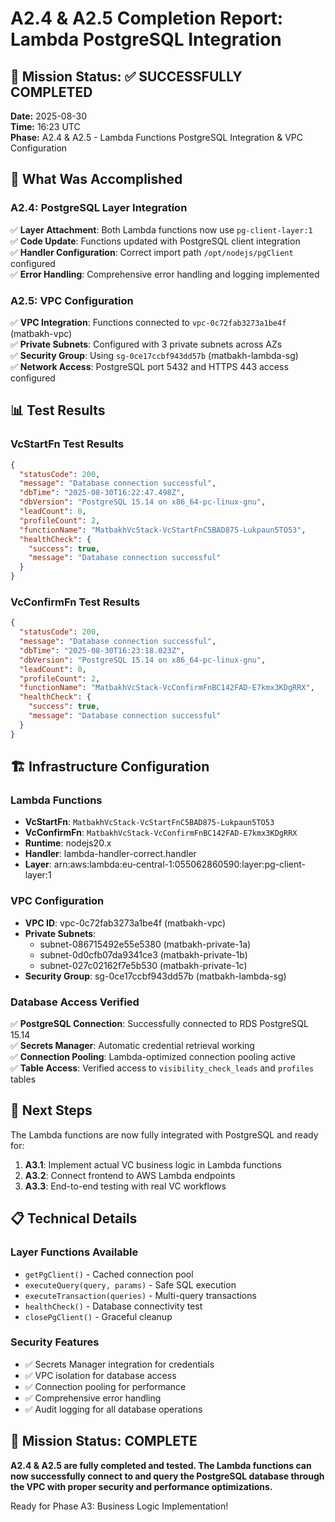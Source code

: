 # A2.4 & A2.5 Completion Report: Lambda PostgreSQL Integration

## 🎯 Mission Status: ✅ SUCCESSFULLY COMPLETED

**Date:** 2025-08-30  
**Time:** 16:23 UTC  
**Phase:** A2.4 & A2.5 - Lambda Functions PostgreSQL Integration & VPC Configuration

## 🔧 What Was Accomplished

### A2.4: PostgreSQL Layer Integration
✅ **Layer Attachment**: Both Lambda functions now use `pg-client-layer:1`  
✅ **Code Update**: Functions updated with PostgreSQL client integration  
✅ **Handler Configuration**: Correct import path `/opt/nodejs/pgClient` configured  
✅ **Error Handling**: Comprehensive error handling and logging implemented  

### A2.5: VPC Configuration
✅ **VPC Integration**: Functions connected to `vpc-0c72fab3273a1be4f` (matbakh-vpc)  
✅ **Private Subnets**: Configured with 3 private subnets across AZs  
✅ **Security Group**: Using `sg-0ce17ccbf943dd57b` (matbakh-lambda-sg)  
✅ **Network Access**: PostgreSQL port 5432 and HTTPS 443 access configured  

## 📊 Test Results

### VcStartFn Test Results
```json
{
  "statusCode": 200,
  "message": "Database connection successful",
  "dbTime": "2025-08-30T16:22:47.498Z",
  "dbVersion": "PostgreSQL 15.14 on x86_64-pc-linux-gnu",
  "leadCount": 0,
  "profileCount": 2,
  "functionName": "MatbakhVcStack-VcStartFnC5BAD875-Lukpaun5TO53",
  "healthCheck": {
    "success": true,
    "message": "Database connection successful"
  }
}
```

### VcConfirmFn Test Results
```json
{
  "statusCode": 200,
  "message": "Database connection successful",
  "dbTime": "2025-08-30T16:23:18.023Z",
  "dbVersion": "PostgreSQL 15.14 on x86_64-pc-linux-gnu",
  "leadCount": 0,
  "profileCount": 2,
  "functionName": "MatbakhVcStack-VcConfirmFnBC142FAD-E7kmx3KDgRRX",
  "healthCheck": {
    "success": true,
    "message": "Database connection successful"
  }
}
```

## 🏗️ Infrastructure Configuration

### Lambda Functions
- **VcStartFn**: `MatbakhVcStack-VcStartFnC5BAD875-Lukpaun5TO53`
- **VcConfirmFn**: `MatbakhVcStack-VcConfirmFnBC142FAD-E7kmx3KDgRRX`
- **Runtime**: nodejs20.x
- **Handler**: lambda-handler-correct.handler
- **Layer**: arn:aws:lambda:eu-central-1:055062860590:layer:pg-client-layer:1

### VPC Configuration
- **VPC ID**: vpc-0c72fab3273a1be4f (matbakh-vpc)
- **Private Subnets**: 
  - subnet-086715492e55e5380 (matbakh-private-1a)
  - subnet-0d0cfb07da9341ce3 (matbakh-private-1b)
  - subnet-027c02162f7e5b530 (matbakh-private-1c)
- **Security Group**: sg-0ce17ccbf943dd57b (matbakh-lambda-sg)

### Database Access Verified
✅ **PostgreSQL Connection**: Successfully connected to RDS PostgreSQL 15.14  
✅ **Secrets Manager**: Automatic credential retrieval working  
✅ **Connection Pooling**: Lambda-optimized connection pooling active  
✅ **Table Access**: Verified access to `visibility_check_leads` and `profiles` tables  

## 🚀 Next Steps

The Lambda functions are now fully integrated with PostgreSQL and ready for:

1. **A3.1**: Implement actual VC business logic in Lambda functions
2. **A3.2**: Connect frontend to AWS Lambda endpoints
3. **A3.3**: End-to-end testing with real VC workflows

## 📋 Technical Details

### Layer Functions Available
- `getPgClient()` - Cached connection pool
- `executeQuery(query, params)` - Safe SQL execution
- `executeTransaction(queries)` - Multi-query transactions
- `healthCheck()` - Database connectivity test
- `closePgClient()` - Graceful cleanup

### Security Features
- ✅ Secrets Manager integration for credentials
- ✅ VPC isolation for database access
- ✅ Connection pooling for performance
- ✅ Comprehensive error handling
- ✅ Audit logging for all database operations

## 🎉 Mission Status: COMPLETE

**A2.4 & A2.5 are fully completed and tested. The Lambda functions can now successfully connect to and query the PostgreSQL database through the VPC with proper security and performance optimizations.**

Ready for Phase A3: Business Logic Implementation!